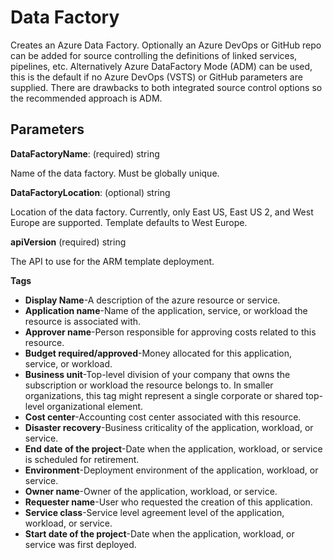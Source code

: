 # Data Factory

Creates an Azure Data Factory.  Optionally an Azure DevOps or GitHub repo can be added for source controlling the definitions of linked services, pipelines, etc.  Alternatively Azure DataFactory Mode (ADM) can be used, this is the default if no Azure DevOps (VSTS) or GitHub parameters are supplied.  There are drawbacks to both integrated source control options so the recommended approach is ADM.

## Parameters

**DataFactoryName**: (required) string

Name of the data factory. Must be globally unique.

**DataFactoryLocation**: (optional) string

Location of the data factory. Currently, only East US, East US 2, and West Europe are supported.  Template defaults to West Europe.

**apiVersion** (required) string

The API to use for the ARM template deployment. 

**Tags**
- **Display Name**-A description of the azure resource or service.
- **Application name**-Name of the application, service, or workload the resource is associated with.
- **Approver name**-Person responsible for approving costs related to this resource.
- **Budget required/approved**-Money allocated for this application, service, or workload.
- **Business unit**-Top-level division of your company that owns the subscription or workload the resource belongs to. In smaller organizations, this tag might represent a single corporate or shared top-level organizational element.
- **Cost center**-Accounting cost center associated with this resource.
- **Disaster recovery**-Business criticality of the application, workload, or service.
- **End date of the project**-Date when the application, workload, or service is scheduled for retirement.
- **Environment**-Deployment environment of the application, workload, or service.
- **Owner name**-Owner of the application, workload, or service.
- **Requester name**-User who requested the creation of this application.
- **Service class**-Service level agreement level of the application, workload, or service.
- **Start date of the project**-Date when the application, workload, or service was first deployed.